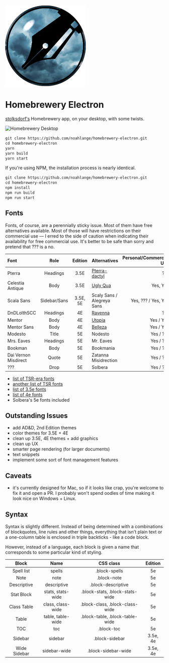 ![Homebrewery](assets/icon.png)

# Homebrewery Electron
[stolksdorf's](https://github.com/stolksdorf) Homebrewery app, on your desktop,
with some twists.

![Homebrewery Desktop](https://i.imgur.com/XXw3gJb.jpg)

```
git clone https://github.com/noahlange/homebrewery-electron.git
cd homebrewery-electron
yarn
yarn build
yarn start
```

If you're using NPM, the installation process is nearly identical.

```
git clone https://github.com/noahlange/homebrewery-electron.git
cd homebrewery-electron
npm install
npm run build
npm run start
```

## Fonts
Fonts, of course, are a perennially sticky issue. Most of them have free
alternatives available. Most of those will have restrictions on their commercial
use — I erred to the side of caution when indicating their availability for
free commercial use. It's better to be safe than sorry and pretend that ??? is
a no.

| Font                 | Role         | Edition  | Alternatives                                                           | Personal/Commercial Use |
|:---------------------|:------------:|:--------:|:-----------------------------------------------------------------------|------------------------:|
| Pterra               | Headings     | 3.5E     | [Pterra-dactyl](http://www.fontpalace.com/font-download/Pterra-dactyl) | ???                     |
| Celestia Antique     | Body         | 3.5E     | [Ugly Qua](https://www.fontsquirrel.com/fonts/UglyQua)                 | Yes, Yes                |
| Scala Sans           | Sidebar/Sans | 3.5E, 5E | Scaly Sans / Alegreya Sans                                             | Yes, ??? / Yes, Yes     |
| DnDLolthSCC          | Headings     | 4E       | [Ravenna](http://www.fontpalace.com/font-details/Ravenna/)             | ???                     |
| Mentor               | Body         | 4E       | [Utopia](https://ghostscript.com/~tor/stuff/fonts/utopia/)             | Yes / Yes               |
| Mentor Sans          | Body         | 4E       | [Belleza](https://fonts.google.com/specimen/Belleza)                   | Yes / Yes               |
| Modesto              | Title        | 5E       | Nodesto                                                                | Yes / ???               |
| Mrs. Eaves           | Headings     | 5E       | Mr. Eaves                                                              | Yes / ???               |
| Bookman              | Body         | 5E       | Bookmania                                                              | Yes / ???               |
| Dai Vernon Misdirect | Quote        | 5E       | Zatanna Misidrection                                                   | Yes / ???               |
| ???                  | Drop         | 5E       | Solbera                                                                | Yes / ???               |

- [list of TSR-era fonts](https://www.kirith.com/tsr-fonts/)
- [another list of TSR fonts](http://www.hahnlibrary.net/rpgs/tsrfonts.html)
- [list of 3.5e fonts](http://www.enworld.org/forum/showthread.php?269337-Font-used-in-the-D-amp-D-3-5-PHB-DMG-and-MM&p=5028438&viewfull=1#post5028438)
- [list of 4e fonts](http://taxidermicowlbear.weebly.com/dd-fonts.html)
- Solbera's 5e fonts included

## Outstanding Issues
- add AD&D, 2nd Edition themes
- color themes for 3.5E + 4E
- clean up 3.5E, 4E themes + add graphics
- clean up UX
- smarter page rendering (for larger documents)
- text snippets
- implement some sort of font management features

## Caveats
- it's currently designed for Mac, so if it looks like crap, you're welcome to
  fix it and open a PR. I probably won't spend oodles of time making it look
  nice on Windows + Linux.

## Syntax
Syntax is slightly different. Instead of being determined with a combinations of
blockquotes, line rules and other things, everything that isn't plain text or a
one-column table is enclosed in triple backticks - like a code block.

However, instead of a language, each block is given a name that corresponds to
some particular kind of styling.

| Block       | Name              | CSS class                       | Edition  |
|:-----------:|:-----------------:|:-------------------------------:|:--------:|
| Spell list  | spells            | .block-spells                   | 5e       |
| Note        | note              | .block-note                     | 5e       |
| Descriptive | descriptive       | .block-descriptive              | 5e       |
| Stat Block  | stats, stats-wide | .block-stats, .block-stats-wide | 5e       |
| Class Table | class, class-wide | .block-class, .block-class-wide | 5e       |
| Table       | table, table-wide | .block-table, .block-table-wide | 5e       |
| TOC         | toc               | .block-toc                      | 5e       |
| Sidebar     | sidebar           | .block-sidebar                  | 3.5e, 4e |
| Wide Sidebar| sidebar-wide      | .block-sidebar-wide             | 3.5e, 4e |